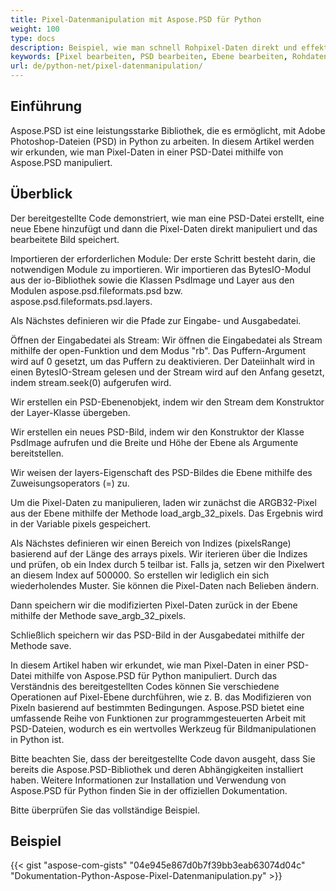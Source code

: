 ```yaml
---
title: Pixel-Datenmanipulation mit Aspose.PSD für Python
weight: 100
type: docs
description: Beispiel, wie man schnell Rohpixel-Daten direkt und effektiv mit der PSD Python API aktualisiert
keywords: [Pixel bearbeiten, PSD bearbeiten, Ebene bearbeiten, Rohdatenmanipulation, PSD-Daten bearbeiten, PSD-API, Python, Codebeispiel]
url: de/python-net/pixel-datenmanipulation/
---
```


## **Einführung**
Aspose.PSD ist eine leistungsstarke Bibliothek, die es ermöglicht, mit Adobe Photoshop-Dateien (PSD) in Python zu arbeiten. In diesem Artikel werden wir erkunden, wie man Pixel-Daten in einer PSD-Datei mithilfe von Aspose.PSD manipuliert.

## **Überblick**
Der bereitgestellte Code demonstriert, wie man eine PSD-Datei erstellt, eine neue Ebene hinzufügt und dann die Pixel-Daten direkt manipuliert und das bearbeitete Bild speichert.

Importieren der erforderlichen Module: Der erste Schritt besteht darin, die notwendigen Module zu importieren. Wir importieren das BytesIO-Modul aus der io-Bibliothek sowie die Klassen PsdImage und Layer aus den Modulen aspose.psd.fileformats.psd bzw. aspose.psd.fileformats.psd.layers.

Als Nächstes definieren wir die Pfade zur Eingabe- und Ausgabedatei.

Öffnen der Eingabedatei als Stream: Wir öffnen die Eingabedatei als Stream mithilfe der open-Funktion und dem Modus "rb". Das Puffern-Argument wird auf 0 gesetzt, um das Puffern zu deaktivieren. Der Dateiinhalt wird in einen BytesIO-Stream gelesen und der Stream wird auf den Anfang gesetzt, indem stream.seek(0) aufgerufen wird.

Wir erstellen ein PSD-Ebenenobjekt, indem wir den Stream dem Konstruktor der Layer-Klasse übergeben.

Wir erstellen ein neues PSD-Bild, indem wir den Konstruktor der Klasse PsdImage aufrufen und die Breite und Höhe der Ebene als Argumente bereitstellen.

Wir weisen der layers-Eigenschaft des PSD-Bildes die Ebene mithilfe des Zuweisungsoperators (=) zu.

Um die Pixel-Daten zu manipulieren, laden wir zunächst die ARGB32-Pixel aus der Ebene mithilfe der Methode load_argb_32_pixels. Das Ergebnis wird in der Variable pixels gespeichert.

Als Nächstes definieren wir einen Bereich von Indizes (pixelsRange) basierend auf der Länge des arrays pixels. Wir iterieren über die Indizes und prüfen, ob ein Index durch 5 teilbar ist. Falls ja, setzen wir den Pixelwert an diesem Index auf 500000. So erstellen wir lediglich ein sich wiederholendes Muster. Sie können die Pixel-Daten nach Belieben ändern.

Dann speichern wir die modifizierten Pixel-Daten zurück in der Ebene mithilfe der Methode save_argb_32_pixels.

Schließlich speichern wir das PSD-Bild in der Ausgabedatei mithilfe der Methode save.

In diesem Artikel haben wir erkundet, wie man Pixel-Daten in einer PSD-Datei mithilfe von Aspose.PSD für Python manipuliert. Durch das Verständnis des bereitgestellten Codes können Sie verschiedene Operationen auf Pixel-Ebene durchführen, wie z. B. das Modifizieren von Pixeln basierend auf bestimmten Bedingungen. Aspose.PSD bietet eine umfassende Reihe von Funktionen zur programmgesteuerten Arbeit mit PSD-Dateien, wodurch es ein wertvolles Werkzeug für Bildmanipulationen in Python ist.

Bitte beachten Sie, dass der bereitgestellte Code davon ausgeht, dass Sie bereits die Aspose.PSD-Bibliothek und deren Abhängigkeiten installiert haben. Weitere Informationen zur Installation und Verwendung von Aspose.PSD für Python finden Sie in der offiziellen Dokumentation.

Bitte überprüfen Sie das vollständige Beispiel.

## **Beispiel**
{{< gist "aspose-com-gists" "04e945e867d0b7f39bb3eab63074d04c" "Dokumentation-Python-Aspose-Pixel-Datenmanipulation.py" >}}
